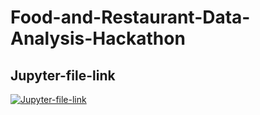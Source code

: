# Food-and-Restaurant-Data-Analysis-Hackathon

## Jupyter-file-link

[![Jupyter-file-link]([https://img.shields.io/badge/Release-v1.0-blue)](https://github.com/yourusername/yourrepo/releases/tag/v1.0](https://github.com/raja016956/Food-and-Restaurant-Data-Analysis-Hackathon/releases/tag/v1.0))
